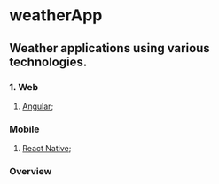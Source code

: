 # weatherApp 

Weather applications using various technologies.
---

### 1. Web 

1. [Angular]('./angular');  

### Mobile 

1. [React Native]('./react-native'); 

### Overview


